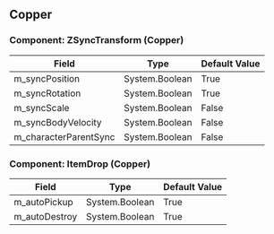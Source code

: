 ## Copper

### Component: ZSyncTransform (Copper)

|Field|Type|Default Value|
|---|---|---|
|m_syncPosition|System.Boolean|True|
|m_syncRotation|System.Boolean|True|
|m_syncScale|System.Boolean|False|
|m_syncBodyVelocity|System.Boolean|False|
|m_characterParentSync|System.Boolean|False|

### Component: ItemDrop (Copper)

|Field|Type|Default Value|
|---|---|---|
|m_autoPickup|System.Boolean|True|
|m_autoDestroy|System.Boolean|True|

